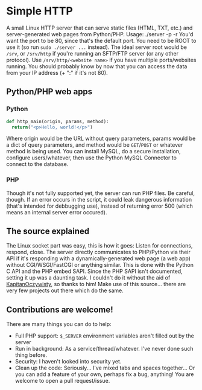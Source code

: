 # Simple HTTP
A small Linux HTTP server that can serve static files (HTML, TXT, etc.) and server-generated web pages from Python/PHP.
Usage:
./server -p <port> -r <server root>
You'd want the port to be 80, since that's the default port. You need to be ROOT to use it (so run `sudo ./server ...` instead).
The ideal server root would be `/srv`, or `/srv/http` if you're running an SFTP/FTP server (or any other protocol). Use `/srv/http/<website name>` if you have multiple ports/websites running.
You should probably know by now that you can access the data from your IP address (+ ":<port name>" if it's not 80).

## Python/PHP web apps
### Python
``` python
def http_main(origin, params, method):
  return("<p>Hello, world!</p>")
```
Where origin would be the URL without query parameters, params would be a dict of query parameters, and method would be `GET`/`POST` or whatever method is being used.
You can install MySQL, do a secure installation, configure users/whatever, then use the Python MySQL Connector to connect to the database.
### PHP
Though it's not fully supported yet, the server can run PHP files.
Be careful, though. If an error occurs in the script, it could leak dangerous information (that's intended for debbugging use), instead of returning error 500 (which means an internal server error occured).

## The source explained
The Linux socket part was easy, this is how it goes:
Listen for connections, respond, close.
The server directly communicates to PHP/Python via their API if it's responding with a dynamically-generated web page (a web app) without CGI/WSGI/FastCGI or anything similar. This is done with the Python C API and the PHP embed SAPI.
Since the PHP SAPI isn't documented, setting it up was a daunting task. I couldn't do it without the aid of <a href="https://github.com/KapitanOczywisty">KapitanOczywisty</a>, so thanks to him!
Make use of this source... there are very few projects out there which do the same.

## Contributions are welcome!
There are many things you can do to help:
- Full PHP support: `$_SERVER` environment variables aren't filled out by the server
- Run in background: As a service/thread/whatever. I've never done such thing before.
- Security: I haven't looked into security yet.
- Clean up the code: Seriously... I've mixed tabs and spaces together...
Or you can add a feature of your own, perhaps fix a bug, anything! You are welcome to open a pull request/issue.
